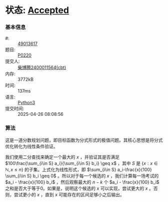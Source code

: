 # 状态: <a href="http://dsbpython.openjudge.cn/dspythonbook/solution/49013617/" class="result-right">Accepted</a>

<h3>基本信息</h3>
<dl>
	<dt>#:</dt>
	<dd><a href="/dspythonbook/solution/49013617/">49013617</a></dd>
	<dt>题目:</dt>
	<dd><a href="/dspythonbook/P0220/">P0220</a></dd>
	<dt>提交人:</dt>
	<dd><a class="user-anchor" href="http://openjudge.cn/user/1458599/in/group-491/">柴博腾2400011564(cbt)</a></dd>
		<dt>内存:</dt>
	<dd>3772kB</dd>
			<dt>时间:</dt>
	<dd>137ms</dd>
		<dt>语言:</dt>
	<dd><a href="/dspythonbook/solution/49013617/">Python3</a></dd>
	<dt>提交时间:</dt>
	<dd>2025-04-26 08:08:56</dd>
</dl>

### 算法
这是一道分数规划问题，即目标函数为分式形式的极值问题。其核心思想是将分式优化转化为线性条件验证。

我们使用二分查找来确定一个最大的 $x$ ，并验证其是否满足 $100\frac{\sum_{i\in S} a_i}{\sum_{i\in S} b_i} \geq x$ ，其中 $S$ 是 $\{x:x \in \mathbb{N}, x \leq n\}$ 的子集。上式化为线性形式，即 $\sum_{i\in S} a_i-\frac{x}{100} \sum_{i\in S} b_i \geq 0$ 。所以对于每一个候选的 $x$ ，我们计算每一场考试的 $a_i - \frac{x}{100} b_i$ ，然后观察最大的 $n - k$ 个  $a_i - \frac{x}{100} b_i$ 之和是否大于等于0。如果是，说明这个候选的 $x$ 可以实现，尝试更大的 $x$ 。否则，尝试更小的 $x$ ，直到 $x$ 可能存在的区间足够小之后输出。
